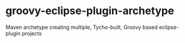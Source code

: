 groovy-eclipse-plugin-archetype
===============================

Maven archetype creating multiple, Tycho-built, Groovy based eclipse-plugin projects